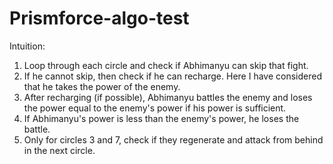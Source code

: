 # Prismforce-algo-test

Intuition:
1. Loop through each circle and check if Abhimanyu can skip that fight.
2. If he cannot skip, then check if he can recharge. Here I have considered that he takes the power of the enemy.
3. After recharging (if possible), Abhimanyu battles the enemy and loses the power equal to the enemy's power if his power is sufficient.
4.  If Abhimanyu's power is less than the enemy's power, he loses the battle. 
5. Only for circles 3 and 7, check if they regenerate and attack from behind in the next circle.  

